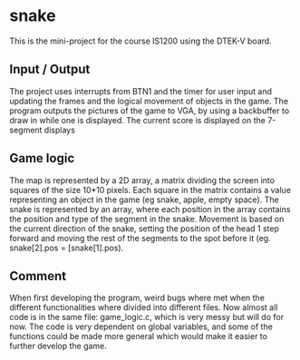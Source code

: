 # snake

This is the mini-project for the course IS1200 using the DTEK-V board.

## Input / Output
The project uses interrupts from BTN1 and the timer for user input and updating the frames and the logical movement of objects in the game.
The program outputs the pictures of the game to VGA, by using a backbuffer to draw in while one is displayed.
The current score is displayed on the 7-segment displays

## Game logic
The map is represented by a 2D array, a matrix dividing the screen into squares of the size 10*10 pixels.
Each square in the matrix contains a value representing an object in the game (eg snake, apple, empty space).
The snake is represented by an array, where each position in the array contains the position and type of the segment in the snake.
Movement is based on the current direction of the snake, setting the position of the head 1 step forward and moving the rest of the
segments to the spot before it (eg. snake[2].pos = [snake[1].pos).

## Comment
When first developing the program, weird bugs where met when the different functionalities where divided into different files.
Now almost all code is in the same file: game_logic.c, which is very messy but will do for now.
The code is very dependent on global variables, and some of the functions could be made more general which would make it easier to further develop the game.
